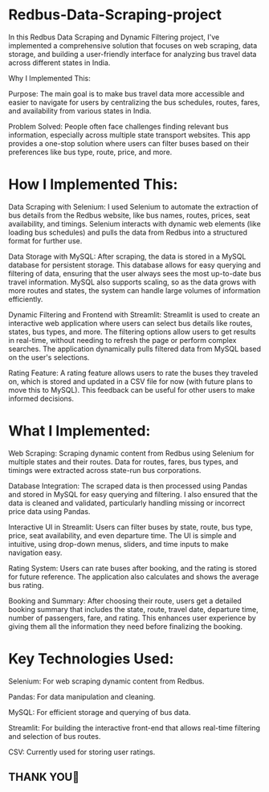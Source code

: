 # Redbus-Data-Scraping-project

In this Redbus Data Scraping and Dynamic Filtering project, I've implemented a comprehensive solution that focuses on web scraping, data storage, and building a user-friendly interface for analyzing bus travel data across different states in India.

Why I Implemented This:

Purpose: 
The main goal is to make bus travel data more accessible and easier to navigate for users by centralizing the bus schedules, routes, fares, and availability from various states in India.

Problem Solved:
People often face challenges finding relevant bus information, especially across multiple state transport websites. This app provides a one-stop solution where users can filter buses based on their preferences like bus type, route, price, and more.


# How I Implemented This:

Data Scraping with Selenium:
I used Selenium to automate the extraction of bus details from the Redbus website, like bus names, routes, prices, seat availability, and timings.
Selenium interacts with dynamic web elements (like loading bus schedules) and pulls the data from Redbus into a structured format for further use.

Data Storage with MySQL:
After scraping, the data is stored in a MySQL database for persistent storage. This database allows for easy querying and filtering of data, ensuring that the user always sees the most up-to-date bus travel information.
MySQL also supports scaling, so as the data grows with more routes and states, the system can handle large volumes of information efficiently.

Dynamic Filtering and Frontend with Streamlit:
Streamlit is used to create an interactive web application where users can select bus details like routes, states, bus types, and more.
The filtering options allow users to get results in real-time, without needing to refresh the page or perform complex searches. The application dynamically pulls filtered data from MySQL based on the user's selections.

Rating Feature:
A rating feature allows users to rate the buses they traveled on, which is stored and updated in a CSV file for now (with future plans to move this to MySQL).
This feedback can be useful for other users to make informed decisions.


# What I Implemented:

Web Scraping:
Scraping dynamic content from Redbus using Selenium for multiple states and their routes.
Data for routes, fares, bus types, and timings were extracted across state-run bus corporations.

Database Integration:
The scraped data is then processed using Pandas and stored in MySQL for easy querying and filtering.
I also ensured that the data is cleaned and validated, particularly handling missing or incorrect price data using Pandas.

Interactive UI in Streamlit:
Users can filter buses by state, route, bus type, price, seat availability, and even departure time.
The UI is simple and intuitive, using drop-down menus, sliders, and time inputs to make navigation easy.

Rating System:
Users can rate buses after booking, and the rating is stored for future reference.
The application also calculates and shows the average bus rating.

Booking and Summary:
After choosing their route, users get a detailed booking summary that includes the state, route, travel date, departure time, number of passengers, fare, and rating. This enhances user experience by giving them all the information they need before finalizing the booking.


# Key Technologies Used:

Selenium: For web scraping dynamic content from Redbus.

Pandas: For data manipulation and cleaning.

MySQL: For efficient storage and querying of bus data.

Streamlit: For building the interactive front-end that allows real-time filtering and selection of bus routes.

CSV: Currently used for storing user ratings.



## THANK YOU🙏







